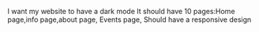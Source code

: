 I want my website to have a dark mode
It should have 10 pages:Home page,info page,about page, Events page, 
Should have a responsive design 
